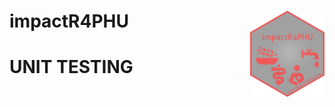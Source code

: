 
# impactR4PHU <a href='https://www.impact-initiatives.org'><img src='man/figures/impactR4PHU.png' align="right" height="138" /></a>

# UNIT TESTING
